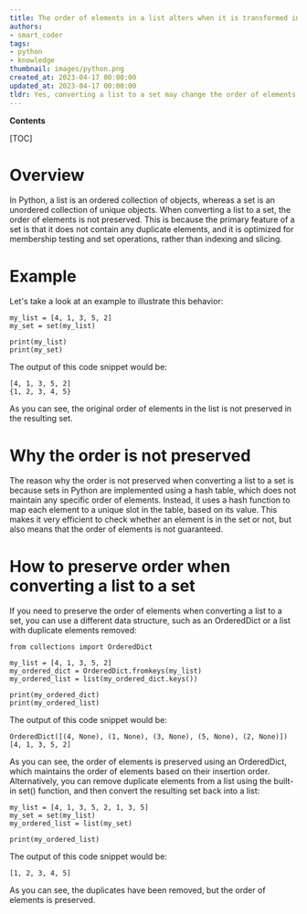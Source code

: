 ```yaml
---
title: The order of elements in a list alters when it is transformed into a set
authors:
- smart_coder
tags:
- python
- knowledge
thumbnail: images/python.png
created_at: 2023-04-17 00:00:00
updated_at: 2023-04-17 00:00:00
tldr: Yes, converting a list to a set may change the order of elements because sets are unordered collections of unique elements in Python.
---
```


**Contents**

[TOC]

# Overview

In Python, a list is an ordered collection of objects, whereas a set is an unordered collection of unique objects. When converting a list to a set, the order of elements is not preserved. This is because the primary feature of a set is that it does not contain any duplicate elements, and it is optimized for membership testing and set operations, rather than indexing and slicing.

# Example

Let's take a look at an example to illustrate this behavior:

```
my_list = [4, 1, 3, 5, 2]
my_set = set(my_list)

print(my_list)
print(my_set)
```

The output of this code snippet would be:

```
[4, 1, 3, 5, 2]
{1, 2, 3, 4, 5}
```

As you can see, the original order of elements in the list is not preserved in the resulting set.

# Why the order is not preserved

The reason why the order is not preserved when converting a list to a set is because sets in Python are implemented using a hash table, which does not maintain any specific order of elements. Instead, it uses a hash function to map each element to a unique slot in the table, based on its value. This makes it very efficient to check whether an element is in the set or not, but also means that the order of elements is not guaranteed.

# How to preserve order when converting a list to a set

If you need to preserve the order of elements when converting a list to a set, you can use a different data structure, such as an OrderedDict or a list with duplicate elements removed:

```
from collections import OrderedDict

my_list = [4, 1, 3, 5, 2]
my_ordered_dict = OrderedDict.fromkeys(my_list)
my_ordered_list = list(my_ordered_dict.keys())

print(my_ordered_dict)
print(my_ordered_list)
```

The output of this code snippet would be:

```
OrderedDict([(4, None), (1, None), (3, None), (5, None), (2, None)])
[4, 1, 3, 5, 2]
```

As you can see, the order of elements is preserved using an OrderedDict, which maintains the order of elements based on their insertion order. Alternatively, you can remove duplicate elements from a list using the built-in set() function, and then convert the resulting set back into a list:

```
my_list = [4, 1, 3, 5, 2, 1, 3, 5]
my_set = set(my_list)
my_ordered_list = list(my_set)

print(my_ordered_list)
```

The output of this code snippet would be:

```
[1, 2, 3, 4, 5]
```

As you can see, the duplicates have been removed, but the order of elements is preserved.
